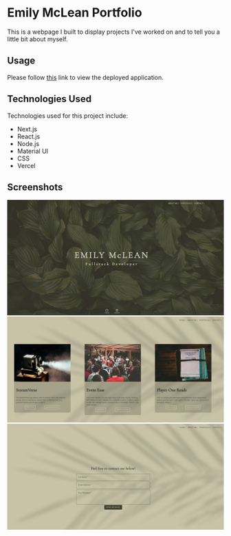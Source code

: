 # Emily McLean Portfolio
This is a webpage I built to display projects I've worked on and to tell you a little bit about myself.

## Usage

Please follow [this](mclean-portfolio.vercel.app/) link to view the deployed application.

## Technologies Used

Technologies used for this project include:

* Next.js
* React.js
* Node.js
* Material UI
* CSS
* Vercel

## Screenshots

![portfolio-homepage](public/screenshot-home.png)
![portfolio-projects](public/screenshot-projects.png)
![portfolio-contact](public/screenshot-contact.png)